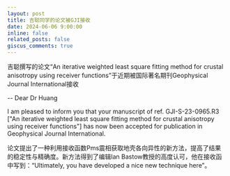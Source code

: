 ```yaml
---
layout: post
title: 吉聪同学的论文被GJI接收
date: 2024-06-06 9:00:00
inline: false
related_posts: false
giscus_comments: true
---
```


吉聪撰写的论文“An iterative weighted least square fitting method for crustal anisotropy using receiver functions”于近期被国际著名期刊Geophysical Journal International接收

--
Dear Dr Huang

I am pleased to inform you that your manuscript of ref. GJI-S-23-0965.R3 ["An iterative weighted least square fitting method for crustal anisotropy using receiver functions"] has now been accepted for publication in Geophysical Journal International.



论文提出了一种利用接收函数Pms震相获取地壳各向异性的新方法，提高了结果的稳定性与精确度。新方法得到了编辑Ian Bastow教授的高度认可，他在接收函中写到：“Ultimately, you have developed a nice new technique here”。

